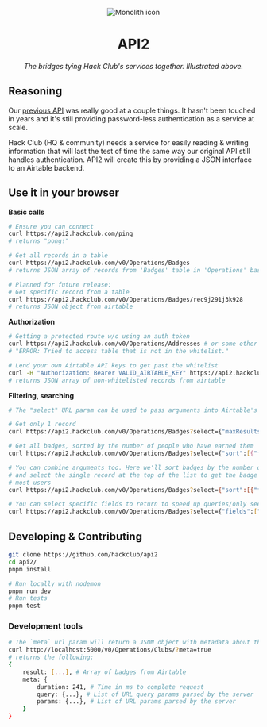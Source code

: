 <p align="center"><img alt="Monolith icon" src="https://i.imgur.com/wE7lncR.png"></a>
<h1 align="center">API2</h1>
<p align="center"><i>The bridges tying Hack Club's services together. Illustrated above.</i></p>

## Reasoning

Our [previous API](https://github.com/hackclub/api) was really good at a couple things. It hasn't been touched in years and it's still providing password-less authentication as a service at scale.

Hack Club (HQ & community) needs a service for easily reading & writing information that will last the test of time the same way our original API still handles authentication. API2 will create this by providing a JSON interface to an Airtable backend.

## Use it in your browser

**Basic calls**
```sh
# Ensure you can connect
curl https://api2.hackclub.com/ping
# returns "pong!"

# Get all records in a table
curl https://api2.hackclub.com/v0/Operations/Badges
# returns JSON array of records from 'Badges' table in 'Operations' base

# Planned for future release:
# Get specific record from a table
curl https://api2.hackclub.com/v0/Operations/Badges/rec9j291j3k928
# returns JSON object from airtable
```

**Authorization**
```sh
# Getting a protected route w/o using an auth token
curl https://api2.hackclub.com/v0/Operations/Addresses # or some other sensative data
# "ERROR: Tried to access table that is not in the whitelist."

# Lend your own Airtable API keys to get past the whitelist
curl -H "Authorization: Bearer VALID_AIRTABLE_KEY" https://api2.hackclub.com/v0/Operations/Addresses
# returns JSON array of non-whitelisted records from airtable
```

**Filtering, searching**
```sh
# The "select" URL param can be used to pass arguments into Airtable's API. A list of optional parameters are show below with examples

# Get only 1 record
curl https://api2.hackclub.com/v0/Operations/Badges?select={"maxResults":1}

# Get all badges, sorted by the number of people who have earned them
curl https://api2.hackclub.com/v0/Operations/Badges?select={"sort":[{"field":"People Count","direction":"desc"}]}

# You can combine arguments too. Here we'll sort badges by the number of people
# and select the single record at the top of the list to get the badge with the
# most users
curl https://api2.hackclub.com/v0/Operations/Badges?select={"sort":[{"field":"People Count","direction":"desc"}],"maxResults":1}

# You can select specific fields to return to speed up queries/only see the data you want:
curl https://api2.hackclub.com/v0/Operations/Badges?select={"fields":["Name"]}
```

## Developing & Contributing

```sh
git clone https://github.com/hackclub/api2
cd api2/
pnpm install

# Run locally with nodemon
pnpm run dev
# Run tests
pnpm test
```

### Development tools

```sh
# The `meta` url param will return a JSON object with metadata about the request you've just made
curl http://localhost:5000/v0/Operations/Clubs/?meta=true
# returns the following:
{
    result: [...], # Array of badges from Airtable
    meta: {
        duration: 241, # Time in ms to complete request
        query: {...}, # List of URL query params parsed by the server
        params: {...}, # List of URL params parsed by the server
    }
}
```

